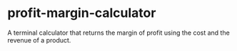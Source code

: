 # profit-margin-calculator
A terminal calculator that returns the margin of profit using the cost and the revenue of a product.
